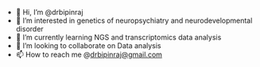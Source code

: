 - 👋 Hi, I’m @drbipinraj
- 👀 I’m interested in genetics of neuropsychiatry and neurodevelopmental disorder
- 🌱 I’m currently learning NGS and transcriptomics data analysis
- 💞️ I’m looking to collaborate on Data analysis
- 📫 How to reach me @drbipinraj@gmail.com

<!---
drbipinraj/drbipinraj is a ✨ special ✨ repository because its `README.md` (this file) appears on your GitHub profile.
You can click the Preview link to take a look at your changes.
--->
